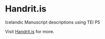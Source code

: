 # Handrit.is
Icelandic Manuscript descriptions using TEI P5 

Visit [Handrit.is](https://handrit.is) for more.    
